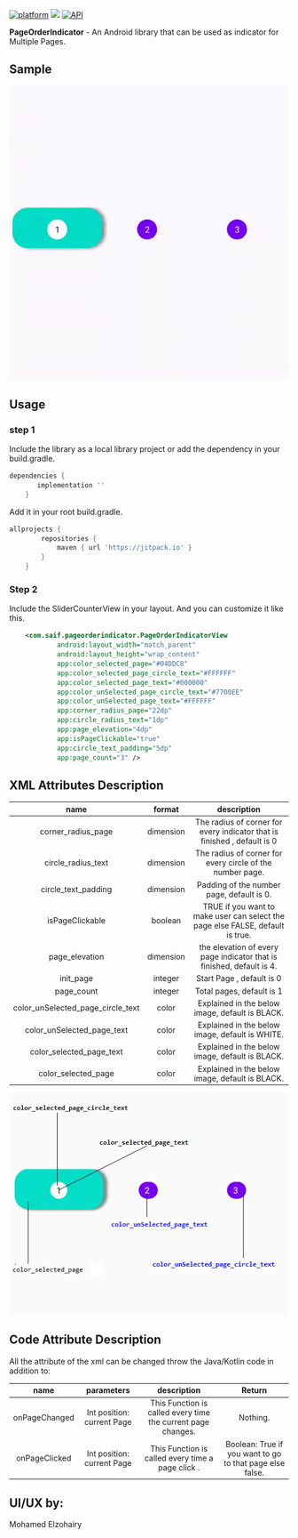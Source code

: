[![platform](https://img.shields.io/badge/platform-Android-yellow.svg)](https://www.android.com)
 [![](https://jitpack.io/v/Saif-al-islam/SlideCounter-Android.svg)](https://jitpack.io/#Saif-al-islam/SlideCounter-Android)
 [![API](https://img.shields.io/badge/API-%2B17-green.svg)]()

**PageOrderIndicator** - An Android library that can be used as indicator for Multiple Pages. 

## Sample
<img src="ScreenShot/1.gif" />

## Usage

### step 1

Include the library as a local library project or add the dependency in your build.gradle.

```groovy
dependencies {
	   implementation ''
	}
```

Add it in your root build.gradle.

```groovy
allprojects {
		repositories {
			maven { url 'https://jitpack.io' }
		}
	}
```

### Step 2

Include the SliderCounterView in your layout. And you can customize it like this.

```xml
    <com.saif.pageorderindicator.PageOrderIndicatorView
            android:layout_width="match_parent"
            android:layout_height="wrap_content"
            app:color_selected_page="#04DDC8"
            app:color_selected_page_circle_text="#FFFFFF"
            app:color_selected_page_text="#000000"
            app:color_unSelected_page_circle_text="#7700EE"
            app:color_unSelected_page_text="#FFFFFF"
            app:corner_radius_page="22dp"
            app:circle_radius_text="1dp"
            app:page_elevation="4dp"
            app:isPageClickable="true"
            app:circle_text_padding="5dp"
            app:page_count="3" />
```

## XML Attributes Description

|name|format|description|
|:---:|:---:|:---:|
| corner_radius_page | dimension | The radius of corner for every indicator that is finished , default is 0
| circle_radius_text | dimension | The radius of corner for every circle of the number page.
| circle_text_padding | dimension | Padding of the number page, default is 0.
| isPageClickable | boolean | TRUE if you want to make user can select the page else FALSE, default is true.
| page_elevation | dimension | the elevation of every page indicator that is finished, default is 4.
| init_page | integer | Start Page , default is 0
| page_count | integer | Total pages, default is 1
| color_unSelected_page_circle_text | color | Explained in the below image, default is BLACK.
| color_unSelected_page_text | color | Explained in the below image, default is WHITE.
| color_selected_page_text | color | Explained in the below image, default is BLACK.
| color_selected_page | color | Explained in the below image, default is BLACK.


<img src="ScreenShot/0.png" />


## Code Attribute Description

All the attribute of the xml can be changed throw the Java/Kotlin code in addition to:

|name|parameters|description| Return |
|:---:|:---:|:---:|:---:|
|onPageChanged | Int position: current Page | This Function is called every time the current page changes. | Nothing.
|onPageClicked | Int position: current Page | This Function is called every time a page click . | Boolean: True if you want to go to that page else false. 





## UI/UX by:
Mohamed Elzohairy

